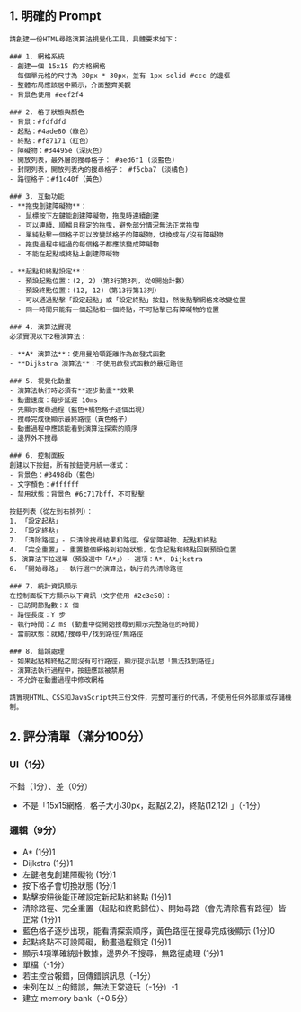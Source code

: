 ## 1. 明確的 Prompt

```
請創建一份HTML尋路演算法視覺化工具，具體要求如下：

### 1. 網格系統
- 創建一個 15x15 的方格網格
- 每個單元格的尺寸為 30px * 30px，並有 1px solid #ccc 的邊框
- 整體布局應該居中顯示，介面整齊美觀
- 背景色使用 #eef2f4

### 2. 格子狀態與顏色
- 背景：#fdfdfd
- 起點：#4ade80（綠色）
- 終點：#f87171（紅色）
- 障礙物：#34495e（深灰色）
- 開放列表，最外層的搜尋格子： #aed6f1 (淡藍色)
- 封閉列表，開放列表內的搜尋格子： #f5cba7 (淡橘色)
- 路徑格子：#f1c40f（黃色）

### 3. 互動功能
- **拖曳創建障礙物**：
  - 鼠標按下左鍵能創建障礙物，拖曳時連續創建
  - 可以連續、順暢且穩定的拖曳，避免部分情況無法正常拖曳
  - 單純點擊一個格子可以改變該格子的障礙物，切換成有/沒有障礙物
  - 拖曳過程中經過的每個格子都應該變成障礙物
  - 不能在起點或終點上創建障礙物
  
- **起點和終點設定**：
  - 預設起點位置：(2, 2)（第3行第3列，從0開始計數）
  - 預設終點位置：(12, 12)（第13行第13列）
  - 可以通過點擊「設定起點」或「設定終點」按鈕，然後點擊網格來改變位置
  - 同一時間只能有一個起點和一個終點，不可點擊已有障礙物的位置

### 4. 演算法實現
必須實現以下2種演算法：

- **A* 演算法**：使用曼哈頓距離作為啟發式函數
- **Dijkstra 演算法**：不使用啟發式函數的最短路徑

### 5. 視覺化動畫
- 演算法執行時必須有**逐步動畫**效果
- 動畫速度：每步延遲 10ms
- 先顯示搜尋過程（藍色+橘色格子逐個出現）
- 搜尋完成後顯示最終路徑（黃色格子）
- 動畫過程中應該能看到演算法探索的順序
- 邊界外不搜尋

### 6. 控制面板
創建以下按鈕，所有按鈕使用統一樣式：
- 背景色：#3498db（藍色）
- 文字顏色：#ffffff
- 禁用狀態：背景色 #6c717bff，不可點擊

按鈕列表（從左到右排列）：
1. 「設定起點」
2. 「設定終點」
7. 「清除路徑」- 只清除搜尋結果和路徑，保留障礙物、起點和終點
4. 「完全重置」- 重置整個網格到初始狀態，包含起點和終點回到預設位置
5. 演算法下拉選單（預設選中「A*」）- 選項：A*, Dijkstra
6. 「開始尋路」- 執行選中的演算法，執行前先清除路徑

### 7. 統計資訊顯示
在控制面板下方顯示以下資訊（文字使用 #2c3e50）：
- 已訪問節點數：X 個
- 路徑長度：Y 步
- 執行時間：Z ms (動畫中從開始搜尋到顯示完整路徑的時間)
- 當前狀態：就緒/搜尋中/找到路徑/無路徑

### 8. 錯誤處理
- 如果起點和終點之間沒有可行路徑，顯示提示訊息「無法找到路徑」
- 演算法執行過程中，按鈕應該被禁用
- 不允許在動畫過程中修改網格

請實現HTML、CSS和JavaScript共三份文件，完整可運行的代碼，不使用任何外部庫或存儲機制。
```

## 2. 評分清單（滿分100分）

### UI（1分）

不錯（1分）、差（0分）

- 不是「15x15網格，格子大小30px，起點(2,2)，終點(12,12) 」（-1分）

### 邏輯（9分）

- A* (1分)1
- Dijkstra (1分)1
- 左鍵拖曳創建障礙物 (1分)1
- 按下格子會切換狀態 (1分)1
- 點擊按鈕後能正確設定新起點和終點 (1分)1
- 清除路徑、完全重置（起點和終點歸位）、開始尋路（會先清除舊有路徑）皆正常 (1分)1
- 藍色格子逐步出現，能看清探索順序，黃色路徑在搜尋完成後顯示 (1分)0
- 起點終點不可設障礙，動畫過程鎖定 (1分)1
- 顯示4項準確統計數據，邊界外不搜尋，無路徑處理 (1分)1
- 單檔（-1分）
- 若主控台報錯，回傳錯誤訊息（-1分）
- 未列在以上的錯誤，無法正常遊玩（-1分）-1
- 建立 memory bank（+0.5分）